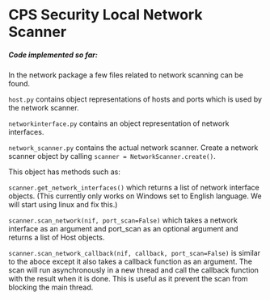 # CPS Security Local Network Scanner

##### Code implemented so far:

In the network package a few files related to network scanning can be found.
 
`host.py` contains object representations of hosts and ports which is used by the network scanner.

`networkinterface.py` contains an object representation of network interfaces. 

`network_scanner.py` contains the actual network scanner. Create a network scanner object by calling `scanner = NetworkScanner.create()`.

This object has methods such as:

`scanner.get_network_interfaces()` which returns a list of network interface objects. (This currently only works on Windows set to English language. We will start using linux and fix this.)

`scanner.scan_network(nif, port_scan=False)` which takes a network interface as an argument and port_scan as an optional argument and returns a list of Host objects.

`scanner.scan_network_callback(nif, callback, port_scan=False)` is similar to the aboce except it also takes a callback function as an argument. The scan will run asynchronously in a new thread and call the callback function with the result when it is done. This is useful as it prevent the scan from blocking the main thread.

 